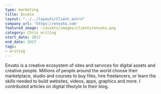 ```yaml
---
type: marketing
title: Envato
layout: "../../layouts/Client.astro"
company_url: 'https://envato.com'
featured_image: ~/assets/images/clients/envato.png
category: Chris writing
start_date: 2017
end_date: 2017
tags:
- writing
---
```


Envato is a creative ecosystem of sites and services for digital assets and creative people. Millions of people around the world choose their marketplace, studio and courses to buy files, hire freelancers, or learn the skills needed to build websites, videos, apps, graphics and more. I contributed articles on digital lifestyle to their blog.
